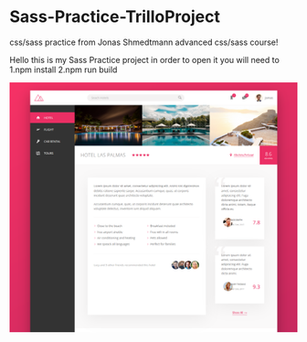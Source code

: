 # Sass-Practice-TrilloProject
css/sass practice from Jonas Shmedtmann advanced css/sass course!

Hello this is my Sass Practice project in order to open it you will need to
1.npm install
2.npm run build

![Trillo Overview](trilloOverview.PNG)
